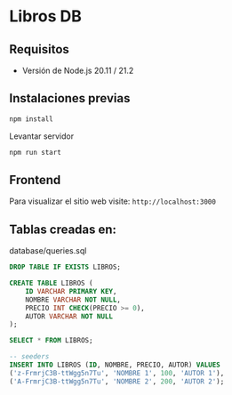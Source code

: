 # Libros DB

## Requisitos
- Versión de Node.js 20.11 / 21.2

## Instalaciones previas

```sh
npm install
```

Levantar servidor
```sh
npm run start
```

## Frontend
Para visualizar el sitio web visite: `http://localhost:3000`

## Tablas creadas en:

database/queries.sql
```sql
DROP TABLE IF EXISTS LIBROS;

CREATE TABLE LIBROS (
	ID VARCHAR PRIMARY KEY,
	NOMBRE VARCHAR NOT NULL,
	PRECIO INT CHECK(PRECIO >= 0),
	AUTOR VARCHAR NOT NULL
);

SELECT * FROM LIBROS;

-- seeders
INSERT INTO LIBROS (ID, NOMBRE, PRECIO, AUTOR) VALUES 
('z-FrmrjC3B-ttWgg5n7Tu', 'NOMBRE 1', 100, 'AUTOR 1'),
('A-FrmrjC3B-ttWgg5n7Tu', 'NOMBRE 2', 200, 'AUTOR 2');
```